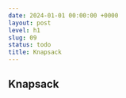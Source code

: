 ```yaml
---
date: 2024-01-01 00:00:00 +0000
layout: post
level: h1
slug: 09
status: todo
title: Knapsack
---
```


## Knapsack